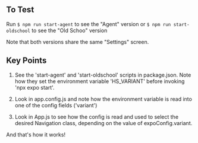 ## To Test

Run 
`$ npm run start-agent`
to see the "Agent" version
or 
`$ npm run start-oldschool`
to see the "Old Schoo" version

Note that both versions share the same "Settings" screen.


## Key Points

1. See the 'start-agent' and 'start-oldschool' scripts in package.json. Note how they set the environment variable 'HS_VARIANT' before invoking 'npx expo start'.

2. Look in app.config.js and note how the environment variable is read into one of the config fields ('variant')

3. Look in App.js to see how the config is read and used to select the desired Navigation class, depending on the value of expoConfig.variant.

And that's how it works!